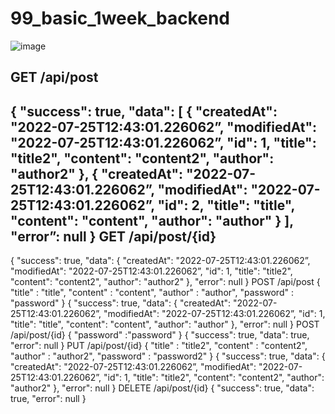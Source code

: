 # 99_basic_1week_backend
![image](https://user-images.githubusercontent.com/83463300/194335831-41dceec8-0102-40bb-9c1c-052f145d8d32.png)

GET
/api/post
-
{
"success": true,
"data": [
{
"createdAt": "2022-07-25T12:43:01.226062”,
"modifiedAt": "2022-07-25T12:43:01.226062”,
"id": 1,
"title": "title2",
"content": "content2",
"author": "author2"
},
{
"createdAt": "2022-07-25T12:43:01.226062”,
"modifiedAt": "2022-07-25T12:43:01.226062”,
"id": 2,
"title": "title",
"content": "content",
"author": "author"
}
],
"error”: null
}
GET
/api/post/{id}
-
{
"success": true,
"data": {
"createdAt": "2022-07-25T12:43:01.226062”,
"modifiedAt": "2022-07-25T12:43:01.226062”,
"id": 1,
"title": "title2",
"content": "content2",
"author": "author2"
},
"error": null
}
POST
/api/post
{
"title" : "title",
"content" : "content",
"author" : "author",
"password" : "password"
}
{
"success": true,
"data": {
"createdAt": "2022-07-25T12:43:01.226062”,
"modifiedAt": "2022-07-25T12:43:01.226062”,
"id": 1,
"title": "title",
"content": "content",
"author": "author"
},
"error": null
}
POST
/api/post/{id}
{
"password" :"password"
}
{
"success": true,
"data": true,
"error": null
}
PUT
/api/post/{id}
{
"title" : "title2",
"content" : "content2",
"author" : "author2",
"password" : "password2"
}
{
"success": true,
"data": {
"createdAt": "2022-07-25T12:43:01.226062”,
"modifiedAt": "2022-07-25T12:43:01.226062”,
"id": 1,
"title": "title2",
"content": "content2",
"author": "author2"
},
"error": null
}
DELETE
/api/post/{id}
{
"success": true,
"data": true,
"error": null
}
